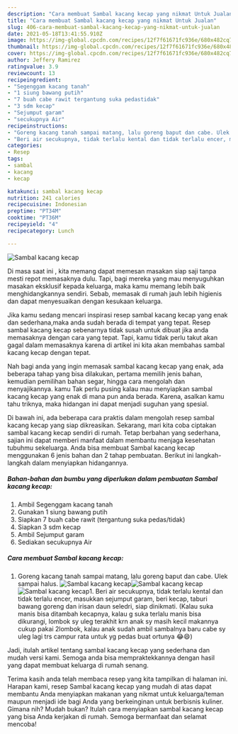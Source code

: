 ```yaml
---
description: "Cara membuat Sambal kacang kecap yang nikmat Untuk Jualan"
title: "Cara membuat Sambal kacang kecap yang nikmat Untuk Jualan"
slug: 406-cara-membuat-sambal-kacang-kecap-yang-nikmat-untuk-jualan
date: 2021-05-18T13:41:55.910Z
image: https://img-global.cpcdn.com/recipes/12f7f61671fc936e/680x482cq70/sambal-kacang-kecap-foto-resep-utama.jpg
thumbnail: https://img-global.cpcdn.com/recipes/12f7f61671fc936e/680x482cq70/sambal-kacang-kecap-foto-resep-utama.jpg
cover: https://img-global.cpcdn.com/recipes/12f7f61671fc936e/680x482cq70/sambal-kacang-kecap-foto-resep-utama.jpg
author: Jeffery Ramirez
ratingvalue: 3.9
reviewcount: 13
recipeingredient:
- "Segenggam kacang tanah"
- "1 siung bawang putih"
- "7 buah cabe rawit tergantung suka pedastidak"
- "3 sdm kecap"
- "Sejumput garam"
- "secukupnya Air"
recipeinstructions:
- "Goreng kacang tanah sampai matang, lalu goreng baput dan cabe. Ulek sampai halus."
- "Beri air secukupnya, tidak terlalu kental dan tidak terlalu encer, masukkan sejumput garam, beri kecap, taburi bawang goreng dan irisan daun seledri, siap dinikmati. (Kalau suka manis bisa ditambah kecapnya, kalau g suka terlalu manis bisa dikurangi, lombok sy uleg terakhit krn anak sy masih kecil makannya cukup pakai 2lombok, kalau anak sudah ambil sambalnya baru cabe sy uleg lagi trs campur rata untuk yg pedas buat ortunya 😂😄)"
categories:
- Resep
tags:
- sambal
- kacang
- kecap

katakunci: sambal kacang kecap 
nutrition: 241 calories
recipecuisine: Indonesian
preptime: "PT34M"
cooktime: "PT36M"
recipeyield: "4"
recipecategory: Lunch

---
```



![Sambal kacang kecap](https://img-global.cpcdn.com/recipes/12f7f61671fc936e/680x482cq70/sambal-kacang-kecap-foto-resep-utama.jpg)

Di masa  saat ini , kita memang dapat memesan masakan siap saji tanpa mesti repot memasaknya dulu. Tapi, bagi mereka yang mau menyuguhkan masakan eksklusif kepada keluarga, maka kamu memang lebih baik menghidangkannya sendiri. Sebab, memasak di rumah jauh lebih higienis dan dapat menyesuaikan dengan kesukaan keluarga.

Jika kamu sedang mencari inspirasi resep sambal kacang kecap yang enak dan sederhana,maka anda sudah berada di tempat yang tepat. Resep sambal kacang kecap  sebenarnya tidak susah untuk dibuat jika anda memasaknya dengan cara yang tepat. Tapi, kamu tidak perlu takut akan gagal dalam memasaknya 
karena di artikel ini kita akan membahas sambal kacang kecap dengan tepat.  



Nah bagi anda yang ingin memasak sambal kacang kecap yang enak, ada beberapa tahap yang bisa dilakukan, pertama memilih jenis bahan, kemudian pemilihan bahan segar, hingga cara mengolah dan menyajikannya. kamu Tak perlu pusing kalau mau menyiapkan sambal kacang kecap yang enak di mana pun anda berada. Karena, asalkan kamu  tahu triknya, maka hidangan ini dapat menjadi suguhan yang spesial.

Di bawah ini, ada beberapa cara praktis  dalam mengolah resep sambal kacang kecap yang siap dikreasikan. Sekarang, mari kita coba ciptakan sambal kacang kecap sendiri di rumah. Tetap berbahan yang sederhana, sajian ini dapat memberi manfaat dalam membantu menjaga kesehatan tubuhmu sekeluarga. Anda bisa membuat Sambal kacang kecap menggunakan 6 jenis bahan dan 2 tahap pembuatan. Berikut ini langkah-langkah dalam menyiapkan hidangannya.

<!--inarticleads1-->

##### Bahan-bahan dan bumbu yang diperlukan dalam pembuatan Sambal kacang kecap:

1. Ambil Segenggam kacang tanah
1. Gunakan 1 siung bawang putih
1. Siapkan 7 buah cabe rawit (tergantung suka pedas/tidak)
1. Siapkan 3 sdm kecap
1. Ambil Sejumput garam
1. Sediakan secukupnya Air




<!--inarticleads2-->

##### Cara membuat Sambal kacang kecap:

1. Goreng kacang tanah sampai matang, lalu goreng baput dan cabe. Ulek sampai halus.
<img src="https://img-global.cpcdn.com/steps/c8f431f77a3b4822/160x128cq70/sambal-kacang-kecap-langkah-memasak-1-foto.jpg" alt="Sambal kacang kecap"><img src="https://img-global.cpcdn.com/steps/8e2a23ec86f12b71/160x128cq70/sambal-kacang-kecap-langkah-memasak-1-foto.jpg" alt="Sambal kacang kecap"><img src="https://img-global.cpcdn.com/steps/773da8e7fc4e9ef1/160x128cq70/sambal-kacang-kecap-langkah-memasak-1-foto.jpg" alt="Sambal kacang kecap">1. Beri air secukupnya, tidak terlalu kental dan tidak terlalu encer, masukkan sejumput garam, beri kecap, taburi bawang goreng dan irisan daun seledri, siap dinikmati. (Kalau suka manis bisa ditambah kecapnya, kalau g suka terlalu manis bisa dikurangi, lombok sy uleg terakhit krn anak sy masih kecil makannya cukup pakai 2lombok, kalau anak sudah ambil sambalnya baru cabe sy uleg lagi trs campur rata untuk yg pedas buat ortunya 😂😄)




Jadi, itulah artikel tentang  sambal kacang kecap  yang sederhana dan mudah versi kami. Semoga anda bisa mempraktekkannya dengan hasil yang dapat membuat keluarga di rumah senang. 

Terima kasih anda telah membaca resep yang kita tampilkan di halaman ini. Harapan kami, resep  Sambal kacang kecap yang mudah di atas dapat membantu Anda menyiapkan makanan yang nikmat untuk keluarga/teman maupun menjadi ide bagi Anda yang berkeinginan untuk berbisnis kuliner. Gimana nih? Mudah bukan? Itulah cara menyiapkan sambal kacang kecap yang bisa Anda kerjakan di rumah. Semoga bermanfaat dan selamat mencoba!

